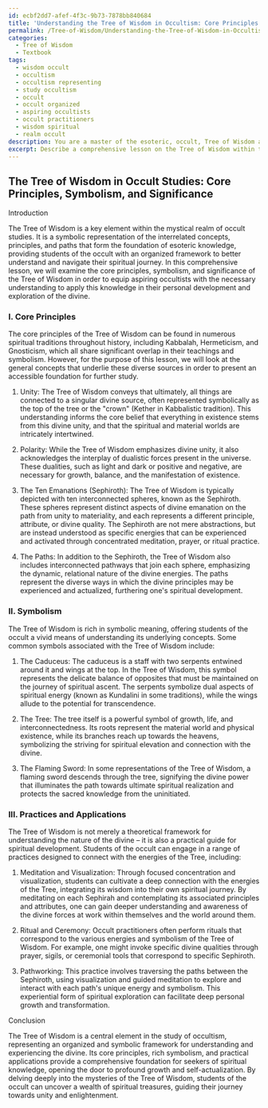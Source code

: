 ```yaml
---
id: ecbf2dd7-afef-4f3c-9b73-7878bb840684
title: 'Understanding the Tree of Wisdom in Occultism: Core Principles and Practices'
permalink: /Tree-of-Wisdom/Understanding-the-Tree-of-Wisdom-in-Occultism-Core-Principles-and-Practices/
categories:
  - Tree of Wisdom
  - Textbook
tags:
  - wisdom occult
  - occultism
  - occultism representing
  - study occultism
  - occult
  - occult organized
  - aspiring occultists
  - occult practitioners
  - wisdom spiritual
  - realm occult
description: You are a master of the esoteric, occult, Tree of Wisdom and education, you have written many textbooks on the subject in ways that provide students with rich and deep understanding of the subject. You are being asked to write textbook-like sections on a topic and you do it with full context, explainability, and reliability in accuracy to the true facts of the topic at hand, in a textbook style that a student would easily be able to learn from, in a rich, engaging, and contextual way. Always include relevant context (such as formulas and history), related concepts, and in a way that someone can gain deep insights from.
excerpt: Describe a comprehensive lesson on the Tree of Wisdom within the realm of occult studies, delving into its core principles, symbolism, and significance. Outline the foundational concepts, mystical associations, and relevant practices that a student of the occult must understand in order to properly grasp the essence of the Tree of Wisdom and apply its knowledge in their spiritual journey.
---
```


## The Tree of Wisdom in Occult Studies: Core Principles, Symbolism, and Significance

Introduction

The Tree of Wisdom is a key element within the mystical realm of occult studies. It is a symbolic representation of the interrelated concepts, principles, and paths that form the foundation of esoteric knowledge, providing students of the occult with an organized framework to better understand and navigate their spiritual journey. In this comprehensive lesson, we will examine the core principles, symbolism, and significance of the Tree of Wisdom in order to equip aspiring occultists with the necessary understanding to apply this knowledge in their personal development and exploration of the divine.

### I. Core Principles

The core principles of the Tree of Wisdom can be found in numerous spiritual traditions throughout history, including Kabbalah, Hermeticism, and Gnosticism, which all share significant overlap in their teachings and symbolism. However, for the purpose of this lesson, we will look at the general concepts that underlie these diverse sources in order to present an accessible foundation for further study.

1. Unity: The Tree of Wisdom conveys that ultimately, all things are connected to a singular divine source, often represented symbolically as the top of the tree or the "crown" (Kether in Kabbalistic tradition). This understanding informs the core belief that everything in existence stems from this divine unity, and that the spiritual and material worlds are intricately intertwined.

2. Polarity: While the Tree of Wisdom emphasizes divine unity, it also acknowledges the interplay of dualistic forces present in the universe. These dualities, such as light and dark or positive and negative, are necessary for growth, balance, and the manifestation of existence.

3. The Ten Emanations (Sephiroth): The Tree of Wisdom is typically depicted with ten interconnected spheres, known as the Sephiroth. These spheres represent distinct aspects of divine emanation on the path from unity to materiality, and each represents a different principle, attribute, or divine quality. The Sephiroth are not mere abstractions, but are instead understood as specific energies that can be experienced and activated through concentrated meditation, prayer, or ritual practice.

4. The Paths: In addition to the Sephiroth, the Tree of Wisdom also includes interconnected pathways that join each sphere, emphasizing the dynamic, relational nature of the divine energies. The paths represent the diverse ways in which the divine principles may be experienced and actualized, furthering one's spiritual development.

### II. Symbolism

The Tree of Wisdom is rich in symbolic meaning, offering students of the occult a vivid means of understanding its underlying concepts. Some common symbols associated with the Tree of Wisdom include:

1. The Caduceus: The caduceus is a staff with two serpents entwined around it and wings at the top. In the Tree of Wisdom, this symbol represents the delicate balance of opposites that must be maintained on the journey of spiritual ascent. The serpents symbolize dual aspects of spiritual energy (known as Kundalini in some traditions), while the wings allude to the potential for transcendence.

2. The Tree: The tree itself is a powerful symbol of growth, life, and interconnectedness. Its roots represent the material world and physical existence, while its branches reach up towards the heavens, symbolizing the striving for spiritual elevation and connection with the divine.

3. The Flaming Sword: In some representations of the Tree of Wisdom, a flaming sword descends through the tree, signifying the divine power that illuminates the path towards ultimate spiritual realization and protects the sacred knowledge from the uninitiated.

### III. Practices and Applications

The Tree of Wisdom is not merely a theoretical framework for understanding the nature of the divine – it is also a practical guide for spiritual development. Students of the occult can engage in a range of practices designed to connect with the energies of the Tree, including:

1. Meditation and Visualization: Through focused concentration and visualization, students can cultivate a deep connection with the energies of the Tree, integrating its wisdom into their own spiritual journey. By meditating on each Sephirah and contemplating its associated principles and attributes, one can gain deeper understanding and awareness of the divine forces at work within themselves and the world around them.

2. Ritual and Ceremony: Occult practitioners often perform rituals that correspond to the various energies and symbolism of the Tree of Wisdom. For example, one might invoke specific divine qualities through prayer, sigils, or ceremonial tools that correspond to specific Sephiroth.

3. Pathworking: This practice involves traversing the paths between the Sephiroth, using visualization and guided meditation to explore and interact with each path's unique energy and symbolism. This experiential form of spiritual exploration can facilitate deep personal growth and transformation.

Conclusion

The Tree of Wisdom is a central element in the study of occultism, representing an organized and symbolic framework for understanding and experiencing the divine. Its core principles, rich symbolism, and practical applications provide a comprehensive foundation for seekers of spiritual knowledge, opening the door to profound growth and self-actualization. By delving deeply into the mysteries of the Tree of Wisdom, students of the occult can uncover a wealth of spiritual treasures, guiding their journey towards unity and enlightenment.
